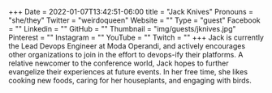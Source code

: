 +++
Date = 2022-01-07T13:42:51-06:00
title = "Jack Knives"
Pronouns = "she/they"
Twitter = "weirdoqueen"
Website = ""
Type = "guest"
Facebook = ""
Linkedin = ""
GitHub = ""
Thumbnail = "img/guests/jknives.jpg"
Pinterest = ""
Instagram = ""
YouTube = ""
Twitch = ""
+++
Jack is currently the Lead Devops Engineer at Moda Operandi, and actively encourages other organizations to join in the effort to devops-ify their platforms. A relative newcomer to the conference world, Jack hopes to further evangelize their experiences at future events. In her free time, she likes cooking new foods, caring for her houseplants, and engaging with birds.
